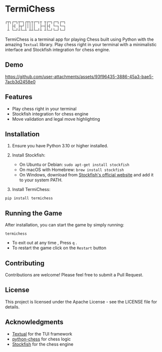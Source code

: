 # TermiChess

```
┌┬┐┌─┐┬─┐┌┬┐┬┌─┐┬ ┬┌─┐┌─┐┌─┐
 │ ├┤ ├┬┘│││││  ├─┤├┤ └─┐└─┐
 ┴ └─┘┴└─┴ ┴┴└─┘┴ ┴└─┘└─┘└─┘
```

TermiChess is a terminal app for playing Chess built using Python with the amazing `Textual` library. Play chess right in your terminal with a minimalistic interface and Stockfish integration for chess engine.

## Demo

https://github.com/user-attachments/assets/93f96435-3886-45a3-bae5-7acb3d2458e0

## Features

- Play chess right in your terminal
- Stockfish integration for chess engine
- Move validation and legal move highlighting

## Installation

1. Ensure you have Python 3.10 or higher installed.

2. Install Stockfish:

   - On Ubuntu or Debian: `sudo apt-get install stockfish`
   - On macOS with Homebrew: `brew install stockfish`
   - On Windows, download from [Stockfish's official website](https://stockfishchess.org/download/) and add it to your system PATH.

3. Install TermiChess:

`pip install termichess`

## Running the Game

After installation, you can start the game by simply running:

`termichess`

- To exit out at any time , Press `q` .
- To restart the game click on the `Restart` button

## Contributing

Contributions are welcome! Please feel free to submit a Pull Request.

## License

This project is licensed under the Apache License - see the LICENSE file for details.

## Acknowledgments

- [Textual](https://github.com/Textualize/textual) for the TUI framework
- [python-chess](https://github.com/niklasf/python-chess) for chess logic
- [Stockfish](https://stockfishchess.org/) for the chess engine
